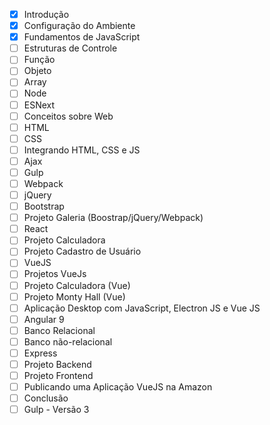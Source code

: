 * [x] Introdução
* [x] Configuração do Ambiente
* [x] Fundamentos de JavaScript
* [ ] Estruturas de Controle
* [ ] Função
* [ ] Objeto
* [ ] Array
* [ ] Node
* [ ] ESNext
* [ ] Conceitos sobre Web
* [ ] HTML
* [ ] CSS
* [ ] Integrando HTML, CSS e JS
* [ ] Ajax
* [ ] Gulp
* [ ] Webpack
* [ ] jQuery
* [ ] Bootstrap
* [ ] Projeto Galeria (Boostrap/jQuery/Webpack)
* [ ] React
* [ ] Projeto Calculadora
* [ ] Projeto Cadastro de Usuário
* [ ] VueJS
* [ ] Projetos VueJs
* [ ] Projeto Calculadora (Vue)
* [ ] Projeto Monty Hall (Vue)
* [ ] Aplicação Desktop com JavaScript, Electron JS e Vue JS
* [ ] Angular 9
* [ ] Banco Relacional
* [ ] Banco não-relacional
* [ ] Express
* [ ] Projeto Backend
* [ ] Projeto Frontend
* [ ] Publicando uma Aplicação VueJS na Amazon
* [ ] Conclusão
* [ ] Gulp - Versão 3
